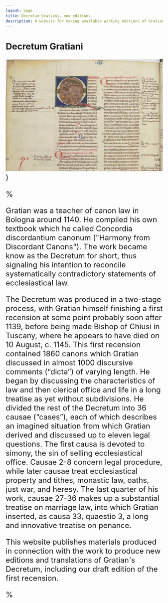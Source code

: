 ```yaml
---
layout: page
title: Decretum Gratiani, new editions
description: A website for making available working editions of Gratian's Decretum
---
```



  
# Decretum Gratiani

<div style="max-width:600px; margin:0 auto; font-size:24px;">

![A manuscript of Gratian's Decretum](/images/Pa_fo_242v.jpg))

% <div class="centered-content">
  


Gratian was a teacher of canon law in Bologna around 1140. He compiled his own textbook which he called Concordia discordantium canonum ("Harmony from Discordant Canons"). The work became know as the Decretum for short, thus signaling his intention to reconcile systematically contradictory statements of ecclesiastical law. 

The Decretum was produced in a two-stage process, with Gratian himself finishing a first recension at some point probably soon after 1139, before being made Bishop of Chiusi in Tuscany, where he appears to have died on 10 August, c. 1145. This first recension contained 1860 canons which Gratian discussed in almost 1000 discursive comments (“dicta”) of varying length. He began by discussing the characteristics of law and then clerical office and life in a long treatise as yet without subdivisions. He divided the rest of the Decretum into 36 causae (“cases”), each of which describes an imagined situation from which Gratian derived and discussed up to eleven legal questions. The first causa is devoted to simony, the sin of selling ecclesiastical office. Causae 2-8 concern legal procedure, while later causae treat ecclesiastical property and tithes, monastic law, oaths, just war, and heresy. The last quarter of his work, causae 27-36 makes up a substantial treatise on marriage law, into which Gratian inserted, as causa 33, quaestio 3, a long and innovative treatise on penance.

This website publishes materials produced in connection with the work to produce new editions and translations of Gratian's Decretum, including our draft edition of the first recension.

</div>
 
% </div>

